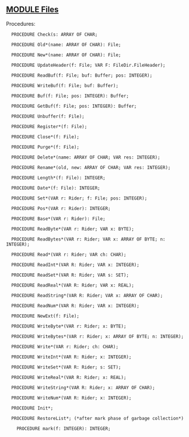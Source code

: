 
## [MODULE Files](https://github.com/io-core/Files/blob/main/Files.Mod)

Procedures:

```
  PROCEDURE Check(s: ARRAY OF CHAR;
```
```
  PROCEDURE Old*(name: ARRAY OF CHAR): File;
```
```
  PROCEDURE New*(name: ARRAY OF CHAR): File;
```
```
  PROCEDURE UpdateHeader(f: File; VAR F: FileDir.FileHeader);
```
```
  PROCEDURE ReadBuf(f: File; buf: Buffer; pos: INTEGER);
```
```
  PROCEDURE WriteBuf(f: File; buf: Buffer);
```
```
  PROCEDURE Buf(f: File; pos: INTEGER): Buffer;
```
```
  PROCEDURE GetBuf(f: File; pos: INTEGER): Buffer;
```
```
  PROCEDURE Unbuffer(f: File);
```
```
  PROCEDURE Register*(f: File);
```
```
  PROCEDURE Close*(f: File);
```
```
  PROCEDURE Purge*(f: File);
```
```
  PROCEDURE Delete*(name: ARRAY OF CHAR; VAR res: INTEGER);
```
```
  PROCEDURE Rename*(old, new: ARRAY OF CHAR; VAR res: INTEGER);
```
```
  PROCEDURE Length*(f: File): INTEGER;
```
```
  PROCEDURE Date*(f: File): INTEGER;
```
```
  PROCEDURE Set*(VAR r: Rider; f: File; pos: INTEGER);
```
```
  PROCEDURE Pos*(VAR r: Rider): INTEGER;
```
```
  PROCEDURE Base*(VAR r: Rider): File;
```
```
  PROCEDURE ReadByte*(VAR r: Rider; VAR x: BYTE);
```
```
  PROCEDURE ReadBytes*(VAR r: Rider; VAR x: ARRAY OF BYTE; n: INTEGER);
```
```
  PROCEDURE Read*(VAR r: Rider; VAR ch: CHAR);
```
```
  PROCEDURE ReadInt*(VAR R: Rider; VAR x: INTEGER);
```
```
  PROCEDURE ReadSet*(VAR R: Rider; VAR s: SET);
```
```
  PROCEDURE ReadReal*(VAR R: Rider; VAR x: REAL);
```
```
  PROCEDURE ReadString*(VAR R: Rider; VAR x: ARRAY OF CHAR);
```
```
  PROCEDURE ReadNum*(VAR R: Rider; VAR x: INTEGER);
```
```
  PROCEDURE NewExt(f: File);
```
```
  PROCEDURE WriteByte*(VAR r: Rider; x: BYTE);
```
```
  PROCEDURE WriteBytes*(VAR r: Rider; x: ARRAY OF BYTE; n: INTEGER);
```
```
  PROCEDURE Write*(VAR r: Rider; ch: CHAR);
```
```
  PROCEDURE WriteInt*(VAR R: Rider; x: INTEGER);
```
```
  PROCEDURE WriteSet*(VAR R: Rider; s: SET);
```
```
  PROCEDURE WriteReal*(VAR R: Rider; x: REAL);
```
```
  PROCEDURE WriteString*(VAR R: Rider; x: ARRAY OF CHAR);
```
```
  PROCEDURE WriteNum*(VAR R: Rider; x: INTEGER);
```
```
  PROCEDURE Init*;
```
```
  PROCEDURE RestoreList*; (*after mark phase of garbage collection*)
```
```
    PROCEDURE mark(f: INTEGER): INTEGER;
```
